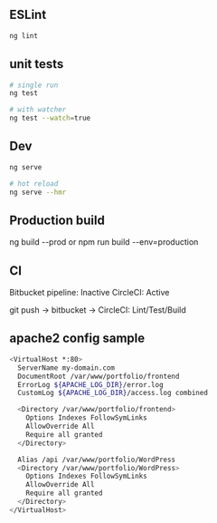 ## ESLint
```bash
ng lint
```

## unit tests
```bash
# single run
ng test

# with watcher
ng test --watch=true
```

## Dev
```bash
ng serve

# hot reload
ng serve --hmr
```

## Production build
ng build --prod
or
npm run build --env=production

## CI
Bitbucket pipeline: Inactive
CircleCI: Active

git push -> bitbucket -> CircleCI: Lint/Test/Build

## apache2 config sample
```bash
<VirtualHost *:80>
  ServerName my-domain.com
  DocumentRoot /var/www/portfolio/frontend
  ErrorLog ${APACHE_LOG_DIR}/error.log
  CustomLog ${APACHE_LOG_DIR}/access.log combined

  <Directory /var/www/portfolio/frontend>
    Options Indexes FollowSymLinks
    AllowOverride All
    Require all granted
  </Directory>

  Alias /api /var/www/portfolio/WordPress
  <Directory /var/www/portfolio/WordPress>
    Options Indexes FollowSymLinks
    AllowOverride All
    Require all granted
  </Directory>
</VirtualHost>
```
